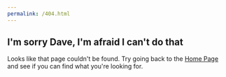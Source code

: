 ```yaml
---
permalink: /404.html
---
```

## I'm sorry Dave, I'm afraid I can't do that
Looks like that page couldn't be found. Try going back to the [Home Page](https://davidisnotnull.github.io/) and see if you can find what you're looking for.
